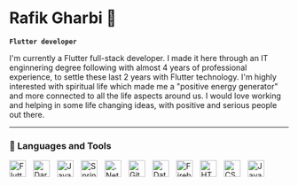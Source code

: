 
# Rafik Gharbi 👋

**`Flutter developer`**

I'm currently a Flutter full-stack developer. I made it here through an IT enginnering degree following with almost 4 years of professional experience, to settle these last 2 years with Flutter technology. 
I'm highly interested with spiritual life which made me a "positive energy generator" and more connected to all the life aspects around us. I would love working and helping in some life changing ideas, with positive and serious people out there.

---

### 🧰 Languages and Tools

<img align="left" alt="Flutter" width="30px" style="padding-right:10px;" src="https://res.cloudinary.com/startup-grind/image/upload/c_fill,dpr_2.0,f_auto,g_center,h_1080,q_100,w_1080/v1/gcs/platform-data-dsc/events/download%20%281%29_dKvmS2Z.png"/>
<img align="left" alt="Dart" width="30px" style="padding-right:10px;" src="https://cdn.jsdelivr.net/npm/devicons@1.8.0/!SVG/dart.svg"/>
<img align="left" alt="Java" width="30px" style="padding-right:10px;" src="https://cdn.jsdelivr.net/gh/devicons/devicon/icons/java/java-original.svg"/>
<img align="left" alt="Spring" width="30px" style="padding-right:10px;" src="https://cdn.jsdelivr.net/gh/devicons/devicon/icons/spring/spring-original.svg" />
<img align="left" alt=".Net" width="30px" style="padding-right:10px;" src="https://cdn.jsdelivr.net/npm/devicons@1.8.0/!SVG/dotnet.svg" />
<img align="left" alt="Git" width="30px" style="padding-right:10px;" src="https://cdn.jsdelivr.net/gh/devicons/devicon/icons/git/git-original.svg" />
<img align="left" alt="Database" width="30px" style="padding-right:10px;" src="https://cdn.jsdelivr.net/npm/devicons@1.8.0/!SVG/database.svg" />
<img align="left" alt="Firebase" width="30px" style="padding-right:10px;" src="https://cdn.jsdelivr.net/npm/devicons@1.8.0/!SVG/firebase.svg" />
<img align="left" alt="HTML" width="30px" style="padding-right:10px;" src="https://cdn.jsdelivr.net/gh/devicons/devicon/icons/html5/html5-plain.svg" />
<img align="left" alt="CSS" width="30px" style="padding-right:10px;" src="https://cdn.jsdelivr.net/gh/devicons/devicon/icons/css3/css3-plain.svg" />
<img align="left" alt="JavaScript" width="30px" style="padding-right:10px;" src="https://cdn.jsdelivr.net/gh/devicons/devicon/icons/javascript/javascript-plain.svg" />
<br />

#

<!--
**Pergatory23/Pergatory23** is a ✨ _special_ ✨ repository because its `README.md` (this file) appears on your GitHub profile.

Here are some ideas to get you started:

- 🔭 I’m currently working on ...
- 🌱 I’m currently learning ...
- 👯 I’m looking to collaborate on ...
- 🤔 I’m looking for help with ...
- 💬 Ask me about ...
- 📫 How to reach me: ...
- 😄 Pronouns: ...
- ⚡ Fun fact: ...
-->
